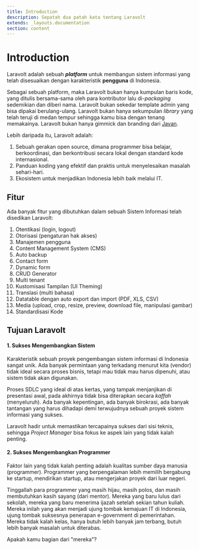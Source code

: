 ```yaml
---
title: Introduction
description: Sepatah dua patah kata tentang Laravolt
extends: _layouts.documentation
section: content
---
```


# Introduction

Laravolt adalah sebuah **_platform_** untuk membangun sistem informasi yang telah disesuaikan dengan karakteristik **pengguna** di Indonesia.

Sebagai sebuah platform, maka Laravolt bukan hanya kumpulan baris kode, yang ditulis bersama-sama oleh para kontributor lalu di-*packaging* sedemikian dan diberi nama. Laravolt bukan sekedar template admin yang bisa dipakai berulang-ulang. Laravolt bukan hanya sekumpulan *library* yang telah teruji di medan tempur sehingga kamu bisa dengan tenang memakainya. Laravolt bukan hanya gimmick dan branding dari [Javan](https://javan.co.id).

Lebih daripada itu, Laravolt adalah:

1. Sebuah gerakan open source, dimana programmer bisa belajar, berkoordinasi, dan berkontribusi secara lokal dengan standard kode internasional.
2. Panduan koding yang efektif dan praktis untuk menyelesaikan masalah sehari-hari.
3. Ekosistem untuk menjadikan Indonesia lebih baik melalui IT.

## Fitur

Ada banyak fitur yang dibutuhkan dalam sebuah Sistem Informasi telah disedikan Laravolt:

1. Otentikasi (login, logout)
2. Otorisasi (pengaturan hak akses)
3. Manajemen pengguna
4. Content Management System (CMS)
5. Auto backup
6. Contact form
7. Dynamic form
8. CRUD Generator
9. Multi tenant
10. Kustomisasi Tampilan (UI Theming)
11. Translasi (multi bahasa)
12. Datatable dengan auto export dan import (PDF, XLS, CSV)
13. Media (upload, crop, resize, preview, download file, manipulasi gambar)
14. Standardisasi Kode

## Tujuan Laravolt

#### 1. Sukses Mengembangkan Sistem

Karakteristik sebuah proyek pengembangan sistem informasi di Indonesia sangat unik. Ada banyak permintaan yang terkadang menurut kita (vendor) tidak ideal secara proses bisnis, tetapi mau tidak mau harus dipenuhi, atau sistem tidak akan digunakan. 

Proses SDLC yang ideal di atas kertas, yang tampak menjanjikan di presentasi awal, pada akhirnya tidak bisa diterapkan secara *kaffah* (menyeluruh). Ada banyak kepentingan, ada banyak birokrasi, ada banyak tantangan yang harus dihadapi demi terwujudnya sebuah proyek sistem informasi yang sukses.

Laravolt hadir untuk memastikan tercapainya sukses dari sisi teknis, sehingga *Project Manager* bisa fokus ke aspek lain yang tidak kalah penting.

#### 2. Sukses Mengembangkan Programmer
Faktor lain yang tidak kalah penting adalah kualitas sumber daya manusia (programmer). Programmer yang berpengalaman lebih memilih bergabung ke startup, mendirikan startup, atau mengerjakan proyek dari luar negeri. 

Tinggallah para programmer yang masih hijau, masih polos, dan masih membutuhkan kasih sayang (dari mentor). Mereka yang baru lulus dari sekolah, mereka yang baru menerima ijazah setelah sekian tahun kuliah. Mereka inilah yang akan menjadi ujung tombak kemajuan IT di Indonesia, ujung tombak suksesnya penerapan e-government di pemerintahan. Mereka tidak kalah kelas, hanya butuh lebih banyak jam terbang, butuh lebih banyak masalah untuk diterabas.

Apakah kamu bagian dari "mereka"?

